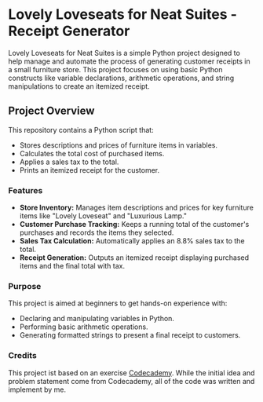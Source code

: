 # Lovely Loveseats for Neat Suites - Receipt Generator

Lovely Loveseats for Neat Suites is a simple Python project designed to help manage and automate the process of generating customer receipts in a small furniture store. This project focuses on using basic Python constructs like variable declarations, arithmetic operations, and string manipulations to create an itemized receipt.

## Project Overview
This repository contains a Python script that:
- Stores descriptions and prices of furniture items in variables.
- Calculates the total cost of purchased items.
- Applies a sales tax to the total.
- Prints an itemized receipt for the customer.

### Features
- **Store Inventory:** Manages item descriptions and prices for key furniture items like "Lovely Loveseat" and "Luxurious Lamp."
- **Customer Purchase Tracking:** Keeps a running total of the customer's purchases and records the items they selected.
- **Sales Tax Calculation:** Automatically applies an 8.8% sales tax to the total.
- **Receipt Generation:** Outputs an itemized receipt displaying purchased items and the final total with tax.

### Purpose
This project is aimed at beginners to get hands-on experience with:
- Declaring and manipulating variables in Python.
- Performing basic arithmetic operations.
- Generating formatted strings to present a final receipt to customers.

### Credits
This project ist based on an exercise [Codecademy](https://www.codecademy.com/enrolled/courses/learn-python-3). While the initial idea and problem statement come from Codecademy, all of the code was written and implement by me.
